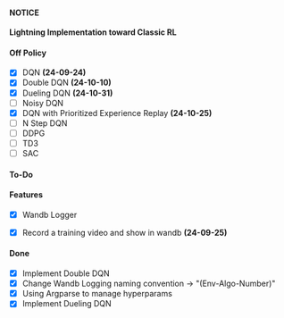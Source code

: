 #### NOTICE
<b>Lightning Implementation toward Classic RL</b>

#### Off Policy
- [x] DQN **(24-09-24)**
- [x] Double DQN **(24-10-10)**
- [x] Dueling DQN **(24-10-31)**
- [ ] Noisy DQN
- [x] DQN with Prioritized Experience Replay **(24-10-25)**
- [ ] N Step DQN
- [ ] DDPG
- [ ] TD3
- [ ] SAC

#### To-Do



#### Features
- [x] Wandb Logger
- [x] Record a training video and show in wandb **(24-09-25)**


#### Done
- [X] Implement Double DQN
- [x] Change Wandb Logging naming convention -> "(Env-Algo-Number)"
- [x] Using Argparse to manage hyperparams
- [x] Implement Dueling DQN
